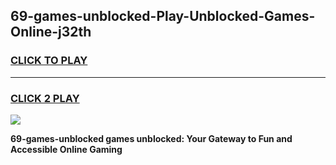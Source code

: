 
## 69-games-unblocked-Play-Unblocked-Games-Online-j32th
<h3>
<a href="https://premium76.site?title=69-games-unblocked&ref=24A">CLICK TO PLAY</a></h3>
<hr>

<h3>
<a href="https://premium76.site?title=69-games-unblocked&ref=24A">CLICK 2 PLAY</a>
  
</h3>

<a href="https://premium76.site?title=69-games-unblocked&ref=24A"><img src="https://clearcache.store/games.png"></a>


**69-games-unblocked games unblocked: Your Gateway to Fun and Accessible Online Gaming**

